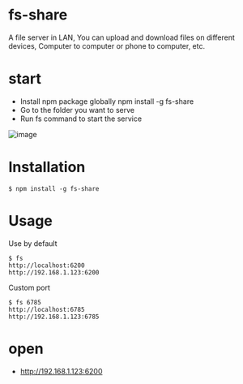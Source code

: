 # fs-share
A file server in LAN, You can upload and download files on different devices, Computer to computer or phone to computer, etc.
# start
* Install npm package globally npm install -g fs-share
* Go to the folder you want to serve
* Run fs command to start the service

![image](https://laof.github.io/img/fs/readme.png)

# Installation
```
$ npm install -g fs-share
```
# Usage
Use by default
```
$ fs
http://localhost:6200
http://192.168.1.123:6200
```
Custom port
```
$ fs 6785
http://localhost:6785
http://192.168.1.123:6785
```
# open

- http://192.168.1.123:6200